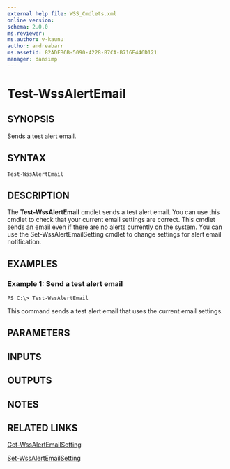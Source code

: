 ```yaml
---
external help file: WSS_Cmdlets.xml
online version: 
schema: 2.0.0
ms.reviewer:
ms.author: v-kaunu
author: andreabarr
ms.assetid: 82ADFB6B-5090-4228-B7CA-B716E446D121
manager: dansimp
---
```


# Test-WssAlertEmail

## SYNOPSIS
Sends a test alert email.

## SYNTAX

```
Test-WssAlertEmail
```

## DESCRIPTION
The **Test-WssAlertEmail** cmdlet sends a test alert email.
You can use this cmdlet to check that your current email settings are correct.
This cmdlet sends an email even if there are no alerts currently on the system.
You can use the Set-WssAlertEmailSetting cmdlet to change settings for alert email notification.

## EXAMPLES

### Example 1: Send a test alert email
```
PS C:\> Test-WssAlertEmail
```

This command sends a test alert email that uses the current email settings.

## PARAMETERS

## INPUTS

## OUTPUTS

## NOTES

## RELATED LINKS

[Get-WssAlertEmailSetting](./Get-WssAlertEmailSetting.md)

[Set-WssAlertEmailSetting](./Set-WssAlertEmailSetting.md)

